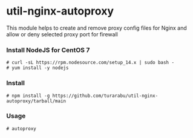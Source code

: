 # util-nginx-autoproxy
This module helps to create and remove proxy config files for Nginx
and allow or deny selected proxy port for firewall


### Install NodeJS for CentOS 7
```
# curl -sL https://rpm.nodesource.com/setup_14.x | sudo bash -
# yum install -y nodejs
```

### Install
```
# npm install -g https://github.com/turarabu/util-nginx-autoproxy/tarball/main
```

### Usage
```
# autoproxy
```